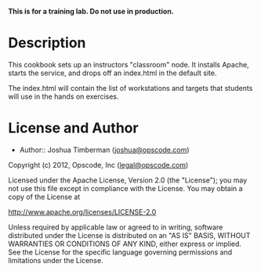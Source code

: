 **This is for a training lab. Do not use in production.**

Description
===========

This cookbook sets up an instructors "classroom" node. It installs
Apache, starts the service, and drops off an index.html in the default
site.

The index.html will contain the list of workstations and targets that
students will use in the hands on exercises.

License and Author
==================

- Author:: Joshua Timberman (<joshua@opscode.com>)

Copyright (c) 2012, Opscode, Inc (<legal@opscode.com>)

Licensed under the Apache License, Version 2.0 (the "License"); you
may not use this file except in compliance with the License. You may
obtain a copy of the License at

http://www.apache.org/licenses/LICENSE-2.0

Unless required by applicable law or agreed to in writing, software
distributed under the License is distributed on an "AS IS" BASIS,
WITHOUT WARRANTIES OR CONDITIONS OF ANY KIND, either express or
implied. See the License for the specific language governing
permissions and limitations under the License.
